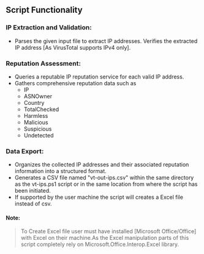 ## Script Functionality

### IP Extraction and Validation:

- Parses the given input file to extract IP addresses. Verifies the extracted IP address [As VirusTotal supports IPv4 only].

### Reputation Assessment:

- Queries a reputable IP reputation service for each valid IP address.
- Gathers comprehensive reputation data such as
  - IP
  - ASNOwner
  - Country
  - TotalChecked
  - Harmless
  - Malicious
  - Suspicious
  - Undetected

### Data Export:

- Organizes the collected IP addresses and their associated reputation information into a structured format.
- Generates a CSV file named "vt-out-ips.csv" within the same directory as the vt-ips.ps1 script or in the same location from where the script has been initiated.
- If supported by the user machine the script will creates a Excel file instead of csv.

#### Note:

> To Create Excel file user must have installed [Microsoft Office/Office] with Excel on their machine.As the Excel manipulation parts of this script completely rely on Microsoft.Office.Interop.Excel library.
